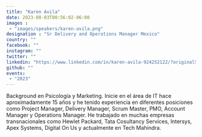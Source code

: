 ```yaml
---
title: "Karen Avila"
date: 2023-08-03T00:56:02-06:00
images : 
 - "images/speakers/karen-avila.png"
designation : "Sr Delivery and Operations Manager Mexico"
country: ""
facebook: ""
instagram: ""
twitter: ""
linkedin: "https://www.linkedin.com/in/karen-avila-924252122/?originalSubdomain=mx"
github: ""
events: 
 - "2023"
---
```


Background en Psicología y Marketing. Inicie en el área de IT hace aproximadamente 15 años y he tenido   experiencia en diferentes posiciones como Project Manager, Delivery Manager, Scrum Master, PMO, Account Manager y Operations Manager. He trabajado en muchas empresas transnacionales como Hewlet Packard, Tata Cosultancy Services, Intersys, Apex Systems, Digital On Us y actualmente en Tech Mahindra.
